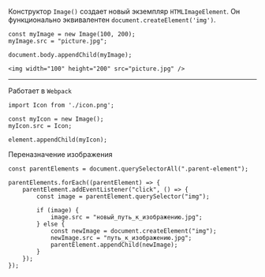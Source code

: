 Конструктор `Image()` создает новый экземпляр `HTMLImageElement`. Он функционально эквивалентен `document.createElement('img')`.

```
const myImage = new Image(100, 200);
myImage.src = "picture.jpg";

document.body.appendChild(myImage);
```
```
<img width="100" height="200" src="picture.jpg" />
```
---

Работает в `Webpack`
```
import Icon from './icon.png';

const myIcon = new Image();
myIcon.src = Icon;

element.appendChild(myIcon);
```

Переназначение изображения 
```
const parentElements = document.querySelectorAll(".parent-element");

parentElements.forEach((parentElement) => {
	parentElement.addEventListener("click", () => {
		const image = parentElement.querySelector("img");
		
		if (image) {
			image.src = "новый_путь_к_изображению.jpg";
		} else {
			const newImage = document.createElement("img");
			newImage.src = "путь_к_изображению.jpg";
			parentElement.appendChild(newImage);
		}
	});
});
```